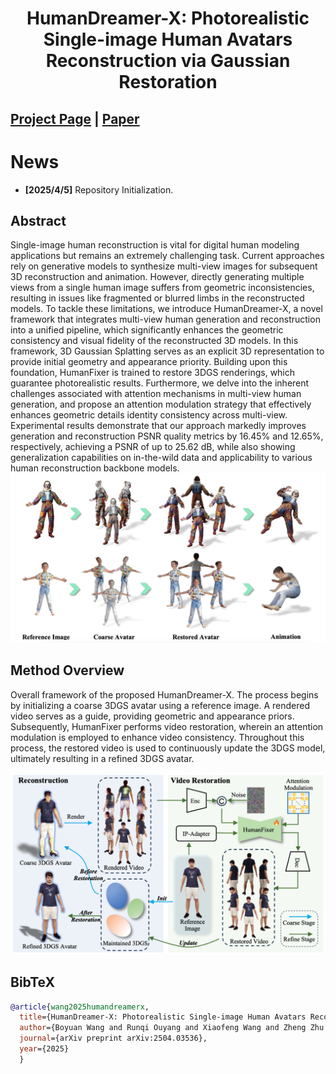 <div align="center">   
  
# HumanDreamer-X: Photorealistic Single-image Human Avatars Reconstruction via Gaussian Restoration

</div>

 
## [Project Page](https://humandreamer-x.github.io/) | [Paper](https://arxiv.org/abs/2503.24026)


# News
- **[2025/4/5]** Repository Initialization.

## Abstract
Single-image human reconstruction is vital for digital human modeling applications but remains an extremely challenging task. Current approaches rely on generative models to synthesize multi-view images for subsequent 3D reconstruction and animation. However, directly generating multiple views from a single human image suffers from geometric inconsistencies, resulting in issues like fragmented or blurred limbs in the reconstructed models.
To tackle these limitations, we introduce HumanDreamer-X, a novel framework that integrates multi-view human generation and reconstruction into a unified pipeline, which significantly enhances the geometric consistency and visual fidelity of the reconstructed 3D models. In this framework, 3D Gaussian Splatting serves as an explicit 3D representation to provide initial geometry and appearance priority. Building upon this foundation, HumanFixer is trained to restore 3DGS renderings, which guarantee photorealistic results.
Furthermore, we delve into the inherent challenges associated with attention mechanisms in multi-view human generation, and propose an attention modulation strategy that effectively enhances geometric details identity consistency across multi-view.
Experimental results demonstrate that our approach markedly improves generation and reconstruction PSNR quality metrics by 16.45% and 12.65%, respectively, achieving a PSNR of up to 25.62 dB, while also showing generalization capabilities on in-the-wild data and applicability to various human reconstruction backbone models.
![teaser](./assets/main_demo.png)
## Method Overview

Overall framework of the proposed HumanDreamer-X. The process begins by initializing a coarse 3DGS avatar using a reference image. 
A rendered video serves as a guide, providing geometric and appearance priors. 
Subsequently, HumanFixer performs video restoration, wherein an attention modulation is employed to enhance video consistency. 
Throughout this process, the restored video is used to continuously update the 3DGS model, ultimately resulting in a refined 3DGS avatar.

![framework](./assets/framework.png)



## BibTeX

```bibtex
@article{wang2025humandreamerx,
  title={HumanDreamer-X: Photorealistic Single-image Human Avatars Reconstruction via Gaussian Restoration}, 
  author={Boyuan Wang and Runqi Ouyang and Xiaofeng Wang and Zheng Zhu and Guosheng Zhao and Chaojun Ni and Guan Huang and Lihong Liu and Xingang Wang},
  journal={arXiv preprint arXiv:2504.03536},
  year={2025}
  }